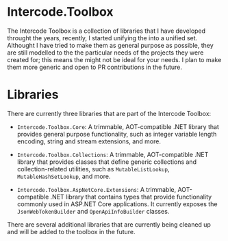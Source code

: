 # Intercode.Toolbox
The Intercode Toolbox is a collection of libraries that I have developed throught the years, recently, I started unifying the into a unified set.
Althought I have tried to make them as general purpose as possible, they are still modelled to the the particular needs of the projects they were created for; 
this means the might not be ideal for your needs. I plan to make them more generic and open to PR contributions in the future.

# Libraries
There are currently three libraries that are part of the Intercode Toolbox:

- `Intercode.Toolbox.Core`: A trimmable, AOT-compatible .NET library that provides general purpose functionality, such as integer variable length encoding, string and stream extensions, and more.

- `Intercode.Toolbox.Collections`: A trimmable, AOT-compatible .NET library that provides classes that define generic collections and collection-related utilities, such as
  `MutableListLookup`, `MutableHashSetLookup`, and more.

- `Intercode.Toolbox.AspNetCore.Extensions`: A trimmable, AOT-compatible .NET library that contains types that provide functionality commonly used in ASP.NET Core applications.
It currently exposes the `JsonWebTokenBuilder` and `OpenApiInfoBuilder` classes.

There are several additional libraries that are currently being cleaned up and will be added to the toolbox in the future.
